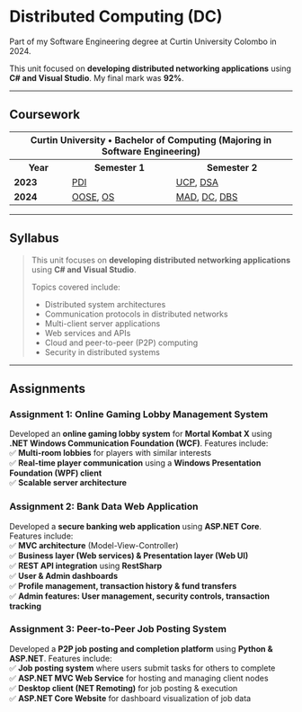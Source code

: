 # Distributed Computing (DC)

Part of my Software Engineering degree at Curtin University Colombo in 2024.

This unit focused on **developing distributed networking applications** using **C# and Visual Studio**. 
My final mark was **92%**.

---

## Coursework  

<table>
    <tr>
        <th colspan="3">Curtin University • Bachelor of Computing (Majoring in Software Engineering)</th>
    </tr>
    <tr>
        <th>Year</th>
        <th>Semester 1</th>
        <th>Semester 2</th>
    </tr>
    <tr>
        <td><strong>2023</strong></td>
        <td><a href="https://github.com/Devmilana/PDI">PDI</a></td>
        <td><a href="https://github.com/Devmilana/UCP">UCP</a>, <a href="https://github.com/Devmilana/DSA">DSA</a></td>
    </tr>
    <tr>
        <td><strong>2024</strong></td>
        <td><a href="https://github.com/Devmilana/OOSE">OOSE</a>, <a href="https://github.com/Devmilana/OS">OS</a></td>
        <td><a href="https://github.com/Devmilana/MAD">MAD</a>, <a href="https://github.com/Devmilana/DC">DC</a>, <a href="https://github.com/Devmilana/DBS">DBS</a></td>
    </tr>
</table>

---

## Syllabus  

> This unit focuses on **developing distributed networking applications** using **C# and Visual Studio**.  
>  
> Topics covered include:  
> - Distributed system architectures  
> - Communication protocols in distributed networks  
> - Multi-client server applications  
> - Web services and APIs  
> - Cloud and peer-to-peer (P2P) computing  
> - Security in distributed systems  

---

## Assignments  

### **Assignment 1: Online Gaming Lobby Management System**  
Developed an **online gaming lobby system** for **Mortal Kombat X** using **.NET Windows Communication Foundation (WCF)**. Features include:  
✅ **Multi-room lobbies** for players with similar interests  
✅ **Real-time player communication** using a **Windows Presentation Foundation (WPF) client**  
✅ **Scalable server architecture**  

### **Assignment 2: Bank Data Web Application**  
Developed a **secure banking web application** using **ASP.NET Core**. Features include:  
✅ **MVC architecture** (Model-View-Controller)  
✅ **Business layer (Web services) & Presentation layer (Web UI)**  
✅ **REST API integration** using **RestSharp**  
✅ **User & Admin dashboards**  
✅ **Profile management, transaction history & fund transfers**  
✅ **Admin features: User management, security controls, transaction tracking**  

### **Assignment 3: Peer-to-Peer Job Posting System**  
Developed a **P2P job posting and completion platform** using **Python & ASP.NET**. Features include:  
✅ **Job posting system** where users submit tasks for others to complete  
✅ **ASP.NET MVC Web Service** for hosting and managing client nodes  
✅ **Desktop client (NET Remoting)** for job posting & execution  
✅ **ASP.NET Core Website** for dashboard visualization of job data  

